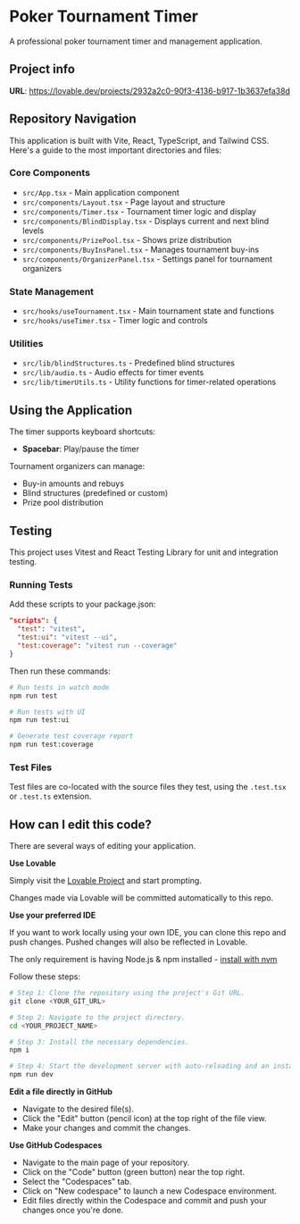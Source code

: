 
# Poker Tournament Timer

A professional poker tournament timer and management application.

## Project info

**URL**: https://lovable.dev/projects/2932a2c0-90f3-4136-b917-1b3637efa38d

## Repository Navigation

This application is built with Vite, React, TypeScript, and Tailwind CSS. Here's a guide to the most important directories and files:

### Core Components

- `src/App.tsx` - Main application component
- `src/components/Layout.tsx` - Page layout and structure
- `src/components/Timer.tsx` - Tournament timer logic and display
- `src/components/BlindDisplay.tsx` - Displays current and next blind levels
- `src/components/PrizePool.tsx` - Shows prize distribution
- `src/components/BuyInsPanel.tsx` - Manages tournament buy-ins
- `src/components/OrganizerPanel.tsx` - Settings panel for tournament organizers

### State Management

- `src/hooks/useTournament.tsx` - Main tournament state and functions
- `src/hooks/useTimer.tsx` - Timer logic and controls

### Utilities

- `src/lib/blindStructures.ts` - Predefined blind structures
- `src/lib/audio.ts` - Audio effects for timer events
- `src/lib/timerUtils.ts` - Utility functions for timer-related operations

## Using the Application

The timer supports keyboard shortcuts:
- **Spacebar**: Play/pause the timer

Tournament organizers can manage:
- Buy-in amounts and rebuys
- Blind structures (predefined or custom)
- Prize pool distribution

## Testing

This project uses Vitest and React Testing Library for unit and integration testing.

### Running Tests

Add these scripts to your package.json:

```json
"scripts": {
  "test": "vitest",
  "test:ui": "vitest --ui",
  "test:coverage": "vitest run --coverage"
}
```

Then run these commands:

```sh
# Run tests in watch mode
npm run test

# Run tests with UI
npm run test:ui

# Generate test coverage report
npm run test:coverage
```

### Test Files

Test files are co-located with the source files they test, using the `.test.tsx` or `.test.ts` extension.

## How can I edit this code?

There are several ways of editing your application.

**Use Lovable**

Simply visit the [Lovable Project](https://lovable.dev/projects/2932a2c0-90f3-4136-b917-1b3637efa38d) and start prompting.

Changes made via Lovable will be committed automatically to this repo.

**Use your preferred IDE**

If you want to work locally using your own IDE, you can clone this repo and push changes. Pushed changes will also be reflected in Lovable.

The only requirement is having Node.js & npm installed - [install with nvm](https://github.com/nvm-sh/nvm#installing-and-updating)

Follow these steps:

```sh
# Step 1: Clone the repository using the project's Git URL.
git clone <YOUR_GIT_URL>

# Step 2: Navigate to the project directory.
cd <YOUR_PROJECT_NAME>

# Step 3: Install the necessary dependencies.
npm i

# Step 4: Start the development server with auto-reloading and an instant preview.
npm run dev
```

**Edit a file directly in GitHub**

- Navigate to the desired file(s).
- Click the "Edit" button (pencil icon) at the top right of the file view.
- Make your changes and commit the changes.

**Use GitHub Codespaces**

- Navigate to the main page of your repository.
- Click on the "Code" button (green button) near the top right.
- Select the "Codespaces" tab.
- Click on "New codespace" to launch a new Codespace environment.
- Edit files directly within the Codespace and commit and push your changes once you're done.
